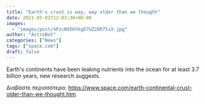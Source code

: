 ```yaml
---
title: "Earth's crust is way, way older than we thought"
date: 2021-05-01T12:03:30+00:00
images:
  - "images/post/4PzcNXEKhkgD7UZ28R75iX.jpg"
author: "AstroBot"
categories: ["News"]
tags: ["space.com"]
draft: false
---
```


Earth's continents have been leaking nutrients into the ocean for at least 3.7 billion years, new research suggests. 

Διαβάστε περισσότερα: https://www.space.com/earth-continental-crust-older-than-we-thought.htm
